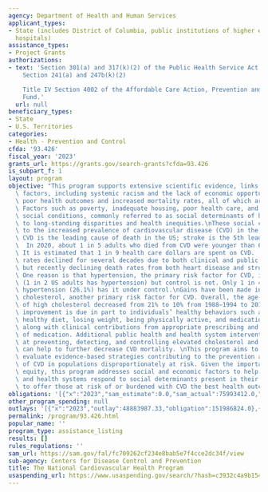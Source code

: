 ```yaml
---
agency: Department of Health and Human Services
applicant_types:
- State (includes District of Columbia, public institutions of higher education and
  hospitals)
assistance_types:
- Project Grants
authorizations:
- text: 'Section 301(a) and 317(k)(2) of the Public Health Service Act [42] U.S.C.
    Section 241(a) and 247b(k)(2)

    Title IV Section 4002 of the Affordable Care Action, Prevention and Public Health
    Fund.'
  url: null
beneficiary_types:
- State
- U.S. Territories
categories:
- Health - Prevention and Control
cfda: '93.426'
fiscal_year: '2023'
grants_url: https://grants.gov/search-grants?cfda=93.426
is_subpart_f: 1
layout: program
objective: "This program supports extensive scientific evidence, links nonmedical\
  \ factors, including systemic racism and the lack of economic opportunities, with\
  \ poor health outcomes and increased mortality rates, all of which are preventable.\
  \ Factors such as poverty, inadequate housing, poor health care, and other debilitating\
  \ social conditions, commonly referred to as social determinants of health, contribute\
  \ to long-standing disparities and health inequities.\nThese social conditions contribute\
  \ to the increased prevalence of cardiovascular disease (CVD) in the US population.\
  \ CVD is the leading cause of death in the US; stroke is the 5th leading cause.\
  \  In 2020, about 1 in 5 adults who died from CVD were younger than 65 years old.\
  \ It is estimated that 1 in 9 health care dollars are spent on CVD.   \nCVD mortality\
  \ rates declined for several decades due to both clinical and public health interventions,\
  \ but recently declining death rates from both heart disease and stroke have stalled.\
  \ One reason is that hypertension, the primary risk factor for CVD, is very common\
  \ (1 in 2 US adults has hypertension) but control is not. Only 1 in 4 adults with\
  \ hypertension (26.1%) has it under control.\nGains have been made in treating high\
  \ cholesterol, another primary risk factor for CVD. Overall, the age-adjusted prevalence\
  \ of high cholesterol decreased from 21% to 10% from 1988–1994 to 2017–2018.  This\
  \ improvement is due in part to individuals’ healthy behaviors such as eating a\
  \ healthy diet, losing weight, being physically active, and medication adherence,\
  \ along with clinical contributions from appropriate prescribing and intensification\
  \ of medication. Additional public health and health system interventions aimed\
  \ at preventing, detecting, and controlling elevated cholesterol and blood pressure\
  \ can help to further decrease CVD mortality. \nThis program aims to implement and\
  \ evaluate evidence-based strategies contributing to the prevention and management\
  \ of CVD in populations disproportionately at risk. Given the importance of health\
  \ equity, this program addresses social and economic factors to help communities\
  \ and health systems respond to social determinants present in their communities\
  \ to offer those at risk of or burdened with CVD the best health outcomes possible."
obligations: '[{"x":"2023","sam_estimate":0.0,"sam_actual":75993412.0,"usa_spending_actual":75993412.0},{"x":"2024","sam_estimate":0.0,"sam_actual":75993412.0,"usa_spending_actual":36063541.58},{"x":"2025","sam_estimate":0.0,"sam_actual":75993412.0,"usa_spending_actual":0.0}]'
other_program_spending: null
outlays: '[{"x":"2023","outlay":48883987.33,"obligation":151986824.0},{"x":"2024","outlay":0.0,"obligation":0.0},{"x":"2025","outlay":0.0,"obligation":0.0}]'
permalink: /program/93.426.html
popular_name: ''
program_type: assistance_listing
results: []
rules_regulations: ''
sam_url: https://sam.gov/fal/fc709262cf234e8bab5e7f4cce2dc34f/view
sub-agency: Centers for Disease Control and Prevention
title: The National Cardiovascular Health Program
usaspending_url: https://www.usaspending.gov/search/?hash=c3932c4a9b154fdb03293cbd13b408ca
---
```

